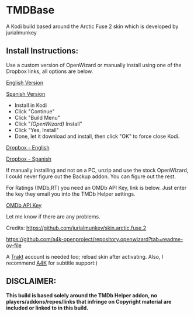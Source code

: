 # TMDBase
A Kodi build based around the Arctic Fuse 2 skin which is developed by jurialmunkey

**Install Instructions:**
------------------------------------
Use a custom version of OpenWizard or manually install using one of the Dropbox links, all options are below. 

[<u>English Version</u>](https://github.com/user-attachments/files/17988163/plugin.program.openwizard.zip)

[<u>Spanish Version</u>](https://github.com/Bigmoco/TMDBase/raw/refs/heads/main/language/es/plugin.program.openwizard.zip)

- Install in Kodi
- Click "Continue"
- Click "Build Menu"
- Click "*(OpenWizard)* Install"
- Click "Yes, Install"
- Done, let it download and install, then click "OK" to force close Kodi.

[Dropbox - English](https://www.dropbox.com/scl/fo/q4ped8gjdbvb61uoytpj8/AP-2MkeCrWquC4hhnuWpct8?rlkey=3dmnyg8ziy73mzdqdygqrydno&st=5kdaze1n&dl=1)

[Dropbox - Spanish](https://www.dropbox.com/scl/fo/zobt1lcflkctoupi9xykh/ADmtZQOgBA7hg5k6qR5lp1Q?rlkey=z96obct1vvhebt9nupvlxv0sc&st=58amsq9d&dl=1)

If manually installing and not on a PC, unzip and use the stock OpenWizard, I could never figure out the Backup addon. You can figure out the rest.

For Ratings (IMDb,RT) you need an OMDb API Key, link is below. Just enter the key they email you into the TMDb Helper settings.

[OMDb API Key](https://www.omdbapi.com/apikey.aspx)

Let me know if there are any problems.

Credits:
https://github.com/jurialmunkey/skin.arctic.fuse.2

https://github.com/a4k-openproject/repository.openwizard?tab=readme-ov-file

A [Trakt](https://trakt.tv/auth/join) account is needed too; reload skin after activating. Also, I recommend [A4K](https://github.com/a4k-openproject/a4kSubtitles) for subtitle support:)

DISCLAIMER: 
-
**This build is based solely around the TMDb Helper addon, no players/addons/repos/links that infringe on Copyright material are included or linked to in this build.**
